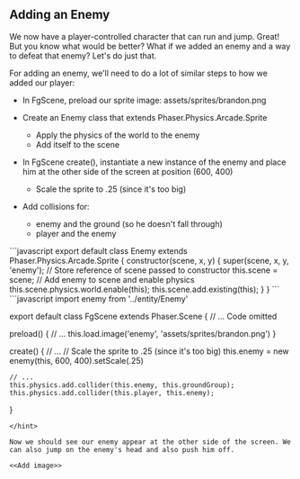 ## Adding an Enemy

We now have a player-controlled character that can run and jump. Great! But you know what would be better? What if we added an enemy and a way to defeat that enemy? Let's do just that.

For adding an enemy, we'll need to do a lot of similar steps to how we added our player:

- In FgScene, preload our sprite image: assets/sprites/brandon.png
- Create an Enemy class that extends Phaser.Physics.Arcade.Sprite
  * Apply the physics of the world to the enemy
  * Add itself to the scene

- In FgScene create(), instantiate a new instance of the enemy and place him at the other side of the screen at position (600, 400)
  * Scale the sprite to .25 (since it's too big)
- Add collisions for:
  * enemy and the ground (so he doesn't fall through)
  * player and the enemy

<hint title="Enemy.js solution">
```javascript
export default class Enemy extends Phaser.Physics.Arcade.Sprite {
  constructor(scene, x, y) {
    super(scene, x, y, 'enemy');
    // Store reference of scene passed to constructor
    this.scene = scene;
    // Add enemy to scene and enable physics
    this.scene.physics.world.enable(this);
    this.scene.add.existing(this);
  }
}
```
</hint>

<hint title="FgScene.js solution">
```javascript
import enemy from '../entity/Enemy'

export default class FgScene extends Phaser.Scene {
  // ... Code omitted

  preload() {
    // ...
    this.load.image('enemy', 'assets/sprites/brandon.png')
  }

  create() {
    // ...
    // Scale the sprite to .25 (since it's too big)
    this.enemy = new enemy(this, 600, 400).setScale(.25)

    // ...
    this.physics.add.collider(this.enemy, this.groundGroup);
    this.physics.add.collider(this.player, this.enemy);
  }
```
</hint>

Now we should see our enemy appear at the other side of the screen. We can also jump on the enemy's head and also push him off.

<<Add image>>
